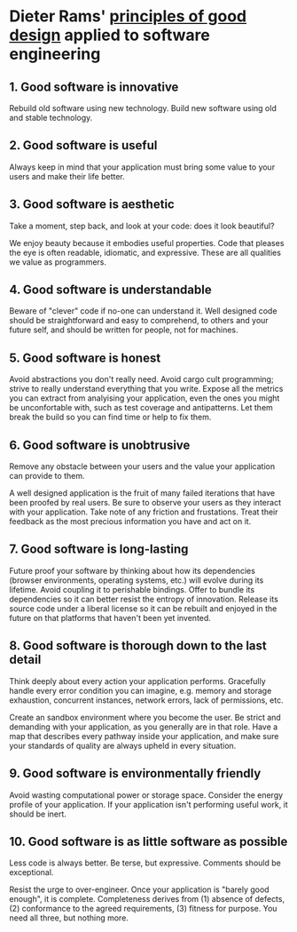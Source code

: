 # Dieter Rams' [principles of good design](https://ifworlddesignguide.com/design-specials/dieter-rams-10-principles-for-good-design) applied to software engineering

## 1. Good software is innovative

Rebuild old software using new technology. Build new software using old and stable technology.

## 2. Good software is useful

Always keep in mind that your application must bring some value to your users and make their life better.

## 3. Good software is aesthetic

Take a moment, step back, and look at your code: does it look beautiful?

We enjoy beauty because it embodies useful properties. Code that pleases the eye is often readable, idiomatic, and expressive. These are all qualities we value as programmers.

## 4. Good software is understandable

Beware of "clever" code if no-one can understand it. Well designed code should be straightforward and easy to comprehend, to others and your future self, and should be written for people, not for machines.

## 5. Good software is honest

Avoid abstractions you don't really need. Avoid cargo cult programming; strive to really understand everything that you write. Expose all the metrics you can extract from analyising your application, even the ones you might be unconfortable with, such as test coverage and antipatterns. Let them break the build so you can find time or help to fix them.

## 6. Good software is unobtrusive

Remove any obstacle between your users and the value your application can provide to them.

A well designed application is the fruit of many failed iterations that have been proofed by real users. Be sure to observe your users as they interact with your application. Take note of any friction and frustations. Treat their feedback as the most precious information you have and act on it.

## 7. Good software is long-lasting

Future proof your software by thinking about how its dependencies (browser environments, operating systems, etc.) will evolve during its lifetime. Avoid coupling it to perishable bindings. Offer to bundle its dependencies so it can better resist the entropy of innovation. Release its source code under a liberal license so it can be rebuilt and enjoyed in the future on that platforms that haven't been yet invented.

## 8. Good software is thorough down to the last detail

Think deeply about every action your application performs. Gracefully handle every error condition you can imagine, e.g. memory and storage exhaustion, concurrent instances, network errors, lack of permissions, etc.

Create an sandbox environment where you become the user. Be strict and demanding with your application, as you generally are in that role. Have a map that describes every pathway inside your application, and make sure your standards of quality are always upheld in every situation.

## 9. Good software is environmentally friendly

Avoid wasting computational power or storage space. Consider the energy profile of your application. If your application isn't performing useful work, it should be inert.

## 10. Good software is as little software as possible

Less code is always better. Be terse, but expressive. Comments should be exceptional. 

Resist the urge to over-engineer. Once your application is "barely good enough", it is complete. Completeness derives from (1) absence of defects, (2) conformance to the agreed requirements, (3) fitness for purpose. You need all three, but nothing more.
